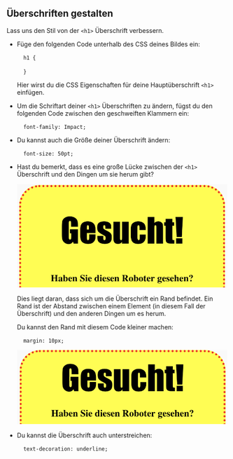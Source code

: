 ## Überschriften gestalten

Lass uns den Stil von der `<h1>` Überschrift verbessern.

+ Füge den folgenden Code unterhalb des CSS deines Bildes ein:
    
        h1 {
        
        }
        
    
    Hier wirst du die CSS Eigenschaften für deine Hauptüberschrift `<h1>` einfügen.

+ Um die Schriftart deiner `<h1>` Überschriften zu ändern, fügst du den folgenden Code zwischen den geschweiften Klammern ein:
    
        font-family: Impact;
        

+ Du kannst auch die Größe deiner Überschrift ändern:
    
        font-size: 50pt;
        

+ Hast du bemerkt, dass es eine große Lücke zwischen der `<h1>` Überschrift und den Dingen um sie herum gibt?
    
    ![bildschirmfoto](images/wanted-h1-margin.png)
    
    Dies liegt daran, dass sich um die Überschrift ein Rand befindet. Ein Rand ist der Abstand zwischen einem Element (in diesem Fall der Überschrift) und den anderen Dingen um es herum.
    
    Du kannst den Rand mit diesem Code kleiner machen:
    
        margin: 10px;
        
    
    ![Screenshot](images/wanted-h1-margin-small.png)

+ Du kannst die Überschrift auch unterstreichen:
    
        text-decoration: underline;